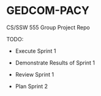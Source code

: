 # GEDCOM-PACY
CS/SSW 555 Group Project Repo

TODO:
- Execute Sprint 1
- Demonstrate Results of Sprint 1
- Review Sprint 1

- Plan Sprint 2
